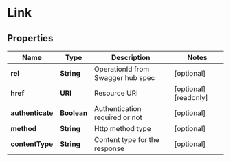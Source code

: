 

# Link


## Properties

| Name | Type | Description | Notes |
|------------ | ------------- | ------------- | -------------|
|**rel** | **String** | OperationId from Swagger hub spec |  [optional] |
|**href** | **URI** | Resource URI |  [optional] [readonly] |
|**authenticate** | **Boolean** | Authentication required or not |  [optional] |
|**method** | **String** | Http method type |  [optional] |
|**contentType** | **String** | Content type for the response |  [optional] |



